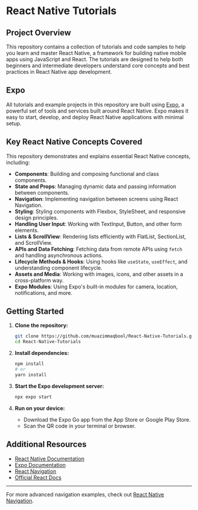 # React Native Tutorials

## Project Overview

This repository contains a collection of tutorials and code samples to help you learn and master React Native, a framework for building native mobile apps using JavaScript and React. The tutorials are designed to help both beginners and intermediate developers understand core concepts and best practices in React Native app development.

## Expo

All tutorials and example projects in this repository are built using [Expo](https://expo.dev/), a powerful set of tools and services built around React Native. Expo makes it easy to start, develop, and deploy React Native applications with minimal setup.

## Key React Native Concepts Covered

This repository demonstrates and explains essential React Native concepts, including:

- **Components**: Building and composing functional and class components.
- **State and Props**: Managing dynamic data and passing information between components.
- **Navigation**: Implementing navigation between screens using React Navigation.
- **Styling**: Styling components with Flexbox, StyleSheet, and responsive design principles.
- **Handling User Input**: Working with TextInput, Button, and other form elements.
- **Lists & ScrollView**: Rendering lists efficiently with FlatList, SectionList, and ScrollView.
- **APIs and Data Fetching**: Fetching data from remote APIs using `fetch` and handling asynchronous actions.
- **Lifecycle Methods & Hooks**: Using hooks like `useState`, `useEffect`, and understanding component lifecycle.
- **Assets and Media**: Working with images, icons, and other assets in a cross-platform way.
- **Expo Modules**: Using Expo's built-in modules for camera, location, notifications, and more.

## Getting Started

1. **Clone the repository:**
   ```bash
   git clone https://github.com/muazimmaqbool/React-Native-Tutorials.git
   cd React-Native-Tutorials
   ```

2. **Install dependencies:**
   ```bash
   npm install
   # or
   yarn install
   ```

3. **Start the Expo development server:**
   ```bash
   npx expo start
   ```

4. **Run on your device:**
   - Download the Expo Go app from the App Store or Google Play Store.
   - Scan the QR code in your terminal or browser.

## Additional Resources

- [React Native Documentation](https://reactnative.dev/docs/getting-started)
- [Expo Documentation](https://docs.expo.dev/)
- [React Navigation](https://reactnavigation.org/)
- [Official React Docs](https://reactjs.org/docs/getting-started.html)

---

For more advanced navigation examples, check out [React Native Navigation](https://github.com/muazimmaqbool/ReactNative_Navigation).
